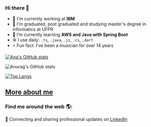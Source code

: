 ### Hi there 👋

- 🔭 I'm currently working at **IBM**
- 📖 I'm graduated, post graduated and studying master's degree in informatics at UFPR
- 🌱 I’m currently learning **AWS and Java with Spring Boot**
- ⚙️ I use daily: `.ts`, `.java`, `.js`, `.cs`, `.dart`
- ⚡ Fun fact: I've been a musician for over 14 years

[![Ana's GitHub stats](https://github-readme-stats.vercel.app/api?username=ananicolemassaneiro)](https://github.com/ananicolemassaneiro/github-readme-stats)

![Anurag's GitHub stats](https://github-readme-stats.vercel.app/api?username=ananicolemassaneiro&show_icons=true&theme=radical)

[![Top Langs](https://github-readme-stats.vercel.app/api/top-langs/?username=ananicolemassaneiro&hide_progress=true)](https://github.com/ananicolemassaneiro/github-readme-stats)

## <a href="https://ananicolemassaneiro.github.io/" alt="Perfil Online" target="_blank">More about me</a>


### Find me around the web 🌎:
💼 Connecting and sharing professional updates on <a href="https://www.linkedin.com/in/ana-nicole-massaneiro/">LinkedIn</a>


